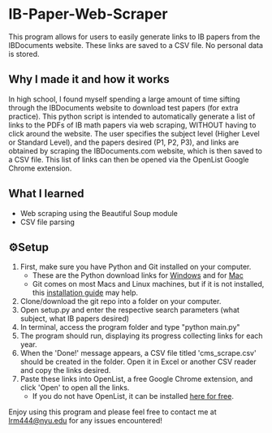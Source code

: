 # IB-Paper-Web-Scraper
This program allows for users to easily generate links to IB papers from the IBDocuments website. These links are saved to a CSV file. No personal data is stored.

## Why I made it and how it works
In high school, I found myself spending a large amount of time sifting through the IBDocuments website to download test papers (for extra practice). This python script is intended to automatically generate a list of links to the PDFs of IB math papers via web scraping, WITHOUT having to click around the website. 
The user specifies the subject level (Higher Level or Standard Level), and the papers desired (P1, P2, P3), and links are obtained by scraping the IBDocuments.com website, which is then saved to a CSV file. This list of links can then be opened via the OpenList Google Chrome extension. 

## What I learned
- Web scraping using the Beautiful Soup module
- CSV file parsing

## :gear:Setup
1. First, make sure you have Python and Git installed on your computer. 
    * These are the Python download links for [Windows](https://www.python.org/downloads/windows/) and for [Mac](https://www.python.org/downloads/mac-osx/)
    * Git comes on most Macs and Linux machines, but if it is not installed, this [installation guide](https://github.com/git-guides/install-git#:~:text=To%20install%20Git%2C%20navigate%20to,installation%20by%20typing%3A%20git%20version%20.) may help.
2. Clone/download the git repo into a folder on your computer.
3. Open setup.py and enter the respective search parameters (what subject, what IB papers desired)
4. In terminal, access the program folder and type "python main.py"
5. The program should run, displaying its progress collecting links for each year.
6. When the 'Done!' message appears, a CSV file titled 'cms_scrape.csv' should be created in the folder. Open it in Excel or another CSV reader and copy the links desired. 
7. Paste these links into OpenList, a free Google Chrome extension, and click 'Open' to open all the links.
    * If you do not have OpenList, it can be installed [here for free](https://chrome.google.com/webstore/detail/openlist/nkpjembldfckmdchbdiclhfedcngbgnl?hl=en).

Enjoy using this program and please feel free to contact me at lrm444@nyu.edu for any issues encountered!